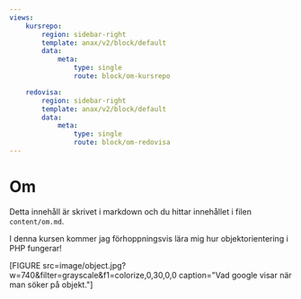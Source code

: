 ```yaml
---
views:
    kursrepo:
        region: sidebar-right
        template: anax/v2/block/default
        data:
            meta:
                type: single
                route: block/om-kursrepo

    redovisa:
        region: sidebar-right
        template: anax/v2/block/default
        data:
            meta:
                type: single
                route: block/om-redovisa
---
```

Om
=========================

Detta innehåll är skrivet i markdown och du hittar innehållet i filen `content/om.md`.

I denna kursen kommer jag förhoppningsvis lära mig hur objektorientering i PHP fungerar!

[FIGURE src=image/object.jpg?w=740&filter=grayscale&f1=colorize,0,30,0,0 caption="Vad google visar när man söker på objekt."]
